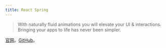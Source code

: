 ```yaml
---
title: React Spring
---
```


> With naturally fluid animations you will elevate your UI & interactions. Bringing your apps to life has never been simpler.

[官网](https://www.react-spring.dev/)。[GitHub](https://github.com/pmndrs/react-spring)。


